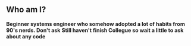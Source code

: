 ## Who am I?

**Beginner systems engineer who somehow adopted a lot of habits from 90's nerds. Don't ask**
**Still haven't finish Collegue so wait a little to ask about any code**


